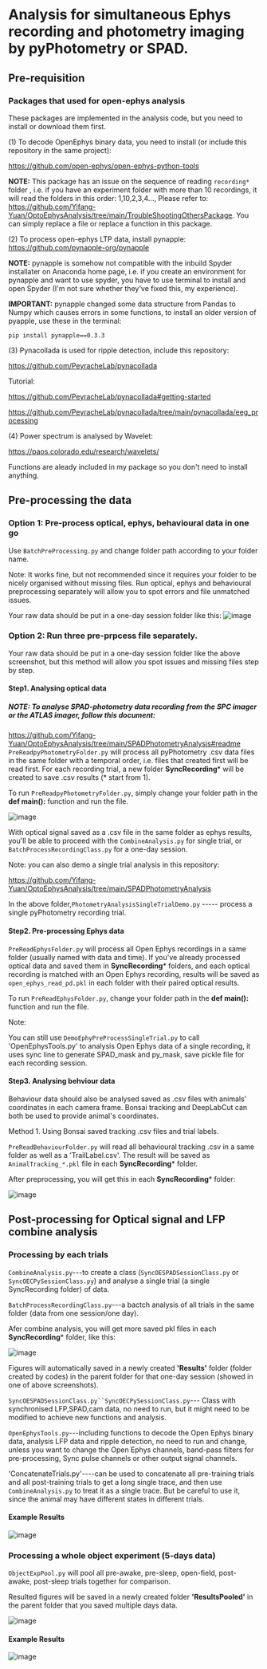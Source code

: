# Analysis for simultaneous Ephys recording and photometry imaging by pyPhotometry or SPAD.
## Pre-requisition
### Packages that used for open-ephys analysis
These packages are implemented in the analysis code, but you need to install or download them first.

(1) To decode OpenEphys binary data, you need to install (or include this repository in the same project): 

https://github.com/open-ephys/open-ephys-python-tools

**NOTE:** This package has an issue on the sequence of reading `recording*` folder , i.e. if you have an experiment folder with more than 10 recordings, it will read the folders in this order: 1,10,2,3,4...,
Please refer to: https://github.com/Yifang-Yuan/OptoEphysAnalysis/tree/main/TroubleShootingOthersPackage. You can simply replace a file or replace a function in this package.

(2) To process open-ephys LTP data, install pynapple: https://github.com/pynapple-org/pynapple

**NOTE:** pynapple is somehow not compatible with the inbuild Spyder installater on Anaconda home page, i.e. if you create an environment for pynapple and want to use spyder, you have to use terminal to install and open Spyder (I'm not sure whether they've fixed this, my experience).

**IMPORTANT:** pynapple changed some data structure from Pandas to Numpy which causes errors in some functions, to install an older version of pyapple, use these in the terminal: 

`pip install pynapple==0.3.3`

(3) Pynacollada is used for ripple detection, include this repository:

https://github.com/PeyracheLab/pynacollada

Tutorial:

https://github.com/PeyracheLab/pynacollada#getting-started

https://github.com/PeyracheLab/pynacollada/tree/main/pynacollada/eeg_processing

(4) Power spectrum is analysed by Wavelet:

https://paos.colorado.edu/research/wavelets/

Functions are aleady included in my package so you don't need to install anything.

## Pre-processing the data 

### Option 1: Pre-process optical, ephys, behavioural data in one go
Use `BatchPreProcessing.py` and change folder path according to your folder name.

Note: It works fine, but not recommended since it requires your folder to be nicely organised without missing files. Run optical, ephys and behavioural preprocessing separately will allow you to spot errors and file unmatched issues.

Your raw data should be put in a one-day session folder like this:
![image](https://github.com/Yifang-Yuan/OptoEphysAnalysis/assets/77569999/7134ea10-b00b-4e9e-9124-b6a35ec3844f)

### Option 2: Run three pre-prpcess file separately.
Your raw data should be put in a one-day session folder like the above screenshot, but this method will allow you spot issues and missing files step by step.
#### Step1. Analysing optical data
##### NOTE: To analyse SPAD-photometry data recording from the SPC imager or the ATLAS imager, follow this document:
https://github.com/Yifang-Yuan/OptoEphysAnalysis/tree/main/SPADPhotometryAnalysis#readme
`PreReadpyPhotometryFolder.py` will process all pyPhotometry .csv data files in the same folder with a temporal order, i.e. files that created first will be read first. For each recording trial, a new folder **SyncRecording*** will be created to save .csv results (* start from 1). 

To run `PreReadpyPhotometryFolder.py`, simply change your folder path in the **def main():** function and run the file.

![image](https://github.com/Yifang-Yuan/OptoEphysAnalysis/assets/77569999/42e2cc9c-a2fb-4abc-a80a-b79990f07fc1)


With optical signal saved as a .csv file in the same folder as ephys results, you'll be able to proceed with the `CombineAnalysis.py` for single trial, or `BatchProcessRecordingClass.py` for a one-day session. 

Note: you can also demo a single trial analysis in this repository:

https://github.com/Yifang-Yuan/OptoEphysAnalysis/tree/main/SPADPhotometryAnalysis

In the above folder,`PhotometryAnalysisSingleTrialDemo.py` ----- process a single pyPhotometry recording trial.

#### Step2. Pre-processing Ephys data
`PreReadEphysFolder.py` will process all Open Ephys recordings in a same folder (usually named with data and time). If you've already processed optical data and saved them in **SyncRecording*** folders, and each optical recording is matched with an Open Ephys recording, results will be saved as `open_ephys_read_pd.pkl` in each folder with their paired optical results. 

To run `PreReadEphysFolder.py`, change your folder path in the **def main():** function and run the file.

Note: 

You can still use `DemoEphyPreProcessSingleTrial.py` to call 'OpenEphysTools.py' to analysis Open Ephys data of a single recording, it uses sync line to generate SPAD_mask and py_mask, save pickle file for each recording session.

#### Step3. Analysing behviour data
Behaviour data should also be analysed saved as .csv files with animals' coordinates in each camera frame. Bonsai tracking and DeepLabCut can both be used to provide animal's coordinates. 

Method 1. Using Bonsai saved tracking .csv files and trial labels.

`PreReadBehaviourFolder.py` will read all behavioural tracking .csv in a same folder as well as a 'TrailLabel.csv'. The result will be saved as `AnimalTracking_*.pkl` file in each **SyncRecording*** folder.

After preprocessing, you will get this in each **SyncRecording*** folder:

![image](https://github.com/Yifang-Yuan/OptoEphysAnalysis/assets/77569999/5048d453-a176-48ae-8b1c-5be5e7254802)


## Post-processing for Optical signal and LFP combine analysis

### Processing by each trials

`CombineAnalysis.py`---to create a class (`SyncOESPADSessionClass.py` or `SyncOECPySessionClass.py`) and analyse a single trial (a single SyncRecording folder) of data.  

`BatchProcessRecordingClass.py`---a bactch analysis of all trials in the same folder (data from one session/one day).

Afer combine analysis, you will get more saved pkl files in each **SyncRecording*** folder, like this:

![image](https://github.com/Yifang-Yuan/OptoEphysAnalysis/assets/77569999/90deba4c-82e5-4efe-bbae-24eeab47525b)

Figures will automatically saved in a newly created **'Results'** folder (folder created by codes) in the parent folder for that one-day session (showed in one of above screenshots).

`SyncOESPADSessionClass.py``SyncOECPySessionClass.py`--- Class with synchronised LFP,SPAD,cam data, no need to run, but it might need to be modified to achieve new functions and analysis. 

`OpenEphysTools.py`---including functions to decode the Open Ephys binary data, analysis LFP data and ripple detection, no need to run and change, unless you want to change the Open Ephys channels, band-pass filters for pre-processing, Sync pulse channels or other output signal channels. 

'ConcatenateTrials.py'----can be used to concatenate all pre-training trials and all post-training trials to get a long single trace, and then use `CombineAnalysis.py` to treat it as a single trace. But be careful to use it, since the animal may have different states in different trials.

#### Example Results

![image](https://github.com/Yifang-Yuan/OptoEphysAnalysis/assets/77569999/80fb9f71-2329-4128-9df8-680b8776c326)

### Processing a whole object experiment (5-days data)
`ObjectExpPool.py` will pool all pre-awake, pre-sleep, open-field, post-awake, post-sleep trials together for comparison.

Resulted figures will be saved in a newly created folder **'ResultsPooled'** in the parent folder that you saved multiple days data. 

![image](https://github.com/Yifang-Yuan/OptoEphysAnalysis/assets/77569999/9193b15a-9620-44d6-8be6-d98bc79f4762)

#### Example Results
![image](https://github.com/Yifang-Yuan/OptoEphysAnalysis/assets/77569999/208da4d1-d08e-4035-8f48-04c303b51d10)


